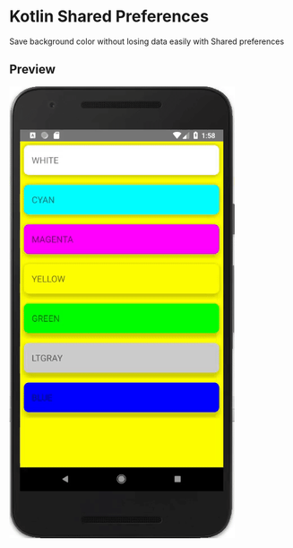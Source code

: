 # Kotlin Shared Preferences

Save background color without losing data easily with Shared preferences

## Preview

![](/extra/preview.gif)